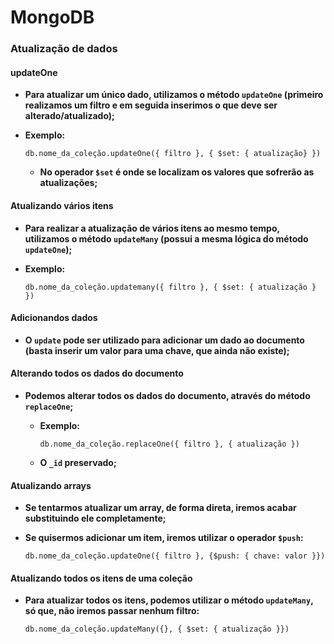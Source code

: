 # MongoDB



### Atualização de dados



#### updateOne

- **Para atualizar um único dado, utilizamos o método `updateOne` (primeiro realizamos um filtro e em seguida inserimos o que deve ser alterado/atualizado);**

- **Exemplo:**

  ```shell
  db.nome_da_coleção.updateOne({ filtro }, { $set: { atualização} })
  ```

  - **No operador `$set` é onde se localizam os valores que sofrerão as atualizações;**
  
    

#### Atualizando vários itens

- **Para realizar a atualização de vários itens ao mesmo tempo, utilizamos o método `updateMany` (possui a mesma lógica do método `updateOne`);**

- **Exemplo:**

  ```shell
  db.nome_da_coleção.updatemany({ filtro }, { $set: { atualização } })
  ```

  

#### Adicionandos dados

- **O `update` pode ser utilizado para adicionar um dado ao documento (basta inserir um valor para uma chave, que ainda não existe);**



#### Alterando todos os dados do documento

- **Podemos alterar todos os dados do documento, através do método `replaceOne`;**

  - **Exemplo:**

    ```shell
    db.nome_da_coleção.replaceOne({ filtro }, { atualização })
    ```

  - **O `_id` preservado;**



#### Atualizando arrays

- **Se tentarmos atualizar um array, de forma direta, iremos acabar substituindo ele completamente;**

- **Se quisermos adicionar um item, iremos utilizar o operador `$push`:**

  ```shell
  db.nome_da_coleção.updateOne({ filtro }, {$push: { chave: valor }})
  ```

  

#### Atualizando todos os itens de uma coleção

- **Para atualizar todos os itens, podemos utilizar o método `updateMany`, só que, não iremos passar nenhum filtro:**

  ```shell
  db.nome_da_coleção.updateMany({}, { $set: { atualização }})
  ```

  
